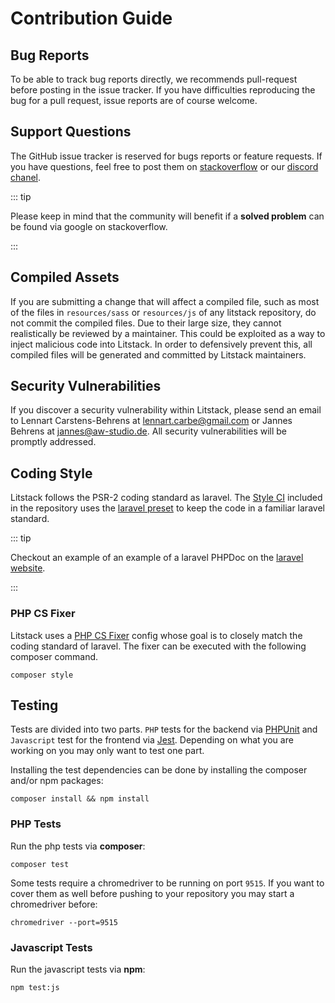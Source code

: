 # Contribution Guide

## Bug Reports

To be able to track bug reports directly, we recommends pull-request before
posting in the issue tracker. If you have difficulties reproducing the bug for a
pull request, issue reports are of course welcome.

## Support Questions

The GitHub issue tracker is reserved for bugs reports or feature requests. If
you have questions, feel free to post them on
[stackoverflow](https://stackoverflow.com/) or our
[discord chanel](https://discord.gg/u4qpb5P).

::: tip

Please keep in mind that the community will benefit if a **solved problem** can
be found via google on stackoverflow.

:::

## Compiled Assets

If you are submitting a change that will affect a compiled file, such as most of
the files in `resources/sass` or `resources/js` of any litstack repository, do
not commit the compiled files. Due to their large size, they cannot
realistically be reviewed by a maintainer. This could be exploited as a way to
inject malicious code into Litstack. In order to defensively prevent this, all
compiled files will be generated and committed by Litstack maintainers.

## Security Vulnerabilities

If you discover a security vulnerability within Litstack, please send an email
to Lennart Carstens-Behrens at lennart.carbe@gmail.com or Jannes Behrens at
jannes@aw-studio.de. All security vulnerabilities will be promptly addressed.

## Coding Style

Litstack follows the PSR-2 coding standard as laravel. The
[Style CI](https://styleci.io/) included in the repository uses the
[laravel preset](https://docs.styleci.io/presets#laravel) to keep the code in a
familiar laravel standard.

::: tip

Checkout an example of an example of a laravel PHPDoc on the
[laravel website](https://laravel.com/docs/7.x/contributions#phpdoc).

:::

### PHP CS Fixer

Litstack uses a [PHP CS Fixer](https://github.com/FriendsOfPHP/PHP-CS-Fixer)
config whose goal is to closely match the coding standard of laravel. The fixer
can be executed with the following composer command.

```shell
composer style
```

## Testing

Tests are divided into two parts. `PHP` tests for the backend via
[PHPUnit](https://phpunit.readthedocs.io/en/9.2/) and `Javascript` test for the
frontend via [Jest](https://jestjs.io/). Depending on what you are working on
you may only want to test one part.

Installing the test dependencies can be done by installing the composer and/or
npm packages:

```shell
composer install && npm install
```

### PHP Tests

Run the php tests via **composer**:

```shell
composer test
```

Some tests require a chromedriver to be running on port `9515`. If you want to
cover them as well before pushing to your repository you may start a
chromedriver before:

```shell
chromedriver --port=9515
```

### Javascript Tests

Run the javascript tests via **npm**:

```shell
npm test:js
```
